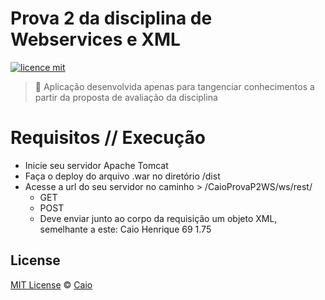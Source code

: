 # Prova 2 da disciplina de Webservices e XML

[![licence mit](https://img.shields.io/github/license/caiohsj/CaioProvaP2WS.svg)](https://github.com/caiohsj/CaioProvaP2WS/blob/master/LICENSE)

> :rocket: Aplicação desenvolvida apenas para tangenciar conhecimentos a partir da proposta de avaliação da disciplina

# Requisitos // Execução
* Inicie seu servidor Apache Tomcat
* Faça o deploy do arquivo .war no diretório /dist
* Acesse a url do seu servidor no caminho > /CaioProvaP2WS/ws/rest/
  * GET
  * POST
  * Deve enviar junto ao corpo da requisição um objeto XML, semelhante a este:
    <pessoa>
      <nome>Caio Henrique</nome>
      <peso>69</peso>
      <altura>1.75</altura>
    </pessoa>

## License
[MIT License](https://github.com/caiohsj/CaioProvaP2WS/blob/master/LICENSE) © [Caio]()
